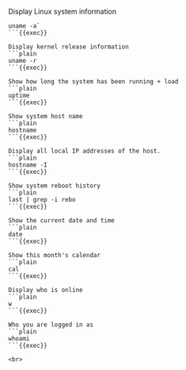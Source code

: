 
Display Linux system information 
```plain
uname -a`
```{{exec}}

Display kernel release information
```plain
uname -r
```{{exec}}

Show how long the system has been running + load
```plain
uptime
```{{exec}}

Show system host name
```plain
hostname
```{{exec}}

Display all local IP addresses of the host.
```plain
hostname -I
```{{exec}}

Show system reboot history
```plain
last | grep -i rebo
```{{exec}}

Show the current date and time
```plain
date
```{{exec}}

Show this month's calendar
```plain
cal
```{{exec}}

Display who is online
```plain
w
```{{exec}}

Who you are logged in as
```plain
whoami
```{{exec}}

<br>
